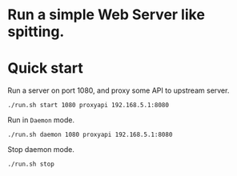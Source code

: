 # Run a simple Web Server like spitting.

# Quick start

Run a server on port 1080, and proxy some API to upstream server.

`./run.sh start 1080 proxyapi 192.168.5.1:8080`

Run in `Daemon` mode.

`./run.sh daemon 1080 proxyapi 192.168.5.1:8080`

Stop daemon mode.

`./run.sh stop`
